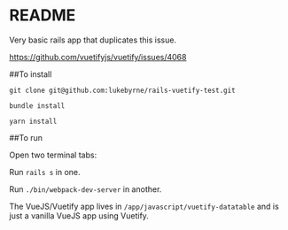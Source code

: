 # README

Very basic rails app that duplicates this issue.

https://github.com/vuetifyjs/vuetify/issues/4068

##To install

`git clone git@github.com:lukebyrne/rails-vuetify-test.git`

`bundle install`

`yarn install`

##To run

Open two terminal tabs:

Run `rails s` in one.

Run `./bin/webpack-dev-server` in another.

The VueJS/Vuetify app lives in `/app/javascript/vuetify-datatable` and is just a vanilla VueJS app using Vuetify.
